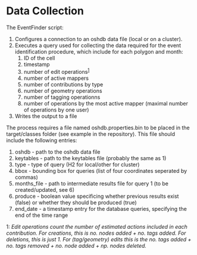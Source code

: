 # Data Collection

The EventFinder script: 
1. Configures a connection to an oshdb data file (local or on a cluster).
2. Executes a query used for collecting the data required for the event identification procedure, which include for each polygon and month:
    1. ID of the cell
    2. timestamp
    3. number of edit operations<sup>[1](#myfootnote1)</sup>
    4. number of active mappers
    5. number of contributions by type
    6. number of geometry operations
    7. number of tagging operationns
    8. number of operations by the most active mapper (maximal number of operations by one user)
3. Writes the output to a file

The process requires a file named oshdb.properties.bin to be placed in the target/classes folder (see example in the repository).
This file should include the following entries:
1. oshdb - path to the oshdb data file
2. keytables - path to the keytables file (probably the same as 1)
3. type - type of query (H2 for local/other for cluster)
4. bbox - bounding box for queries (list of four coordinates seperated by commas)
5. months_file - path to intermediate results file for query 1 (to be created/updated, see 6)
6. produce - boolean value specificing whether previous results exist (false) or whether they should be produced (true)
7. end_date - a timestamp entry for the database queries, specifying the end of the time range



<a name="myfootnote1">1</a>: *Edit operations count the number of estimated actions included in each contribution. For creations, this is no. nodes added + no. tags added. For deletions, this is just 1. For (tag/geometry) edits this is the no. tags added + no. tags removed + no. node added + np. nodes deleted.*
